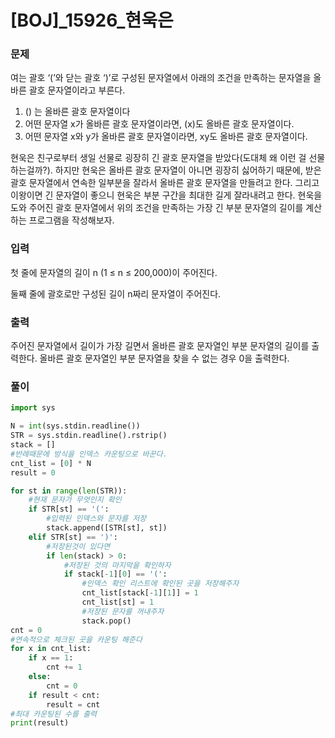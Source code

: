 # [BOJ]_15926_현욱은

### 문제

여는 괄호 ‘(’와 닫는 괄호 ‘)’로 구성된 문자열에서 아래의 조건을 만족하는 문자열을 올바른 괄호 문자열이라고 부른다.

1. () 는 올바른 괄호 문자열이다
2. 어떤 문자열 x가 올바른 괄호 문자열이라면, (x)도 올바른 괄호 문자열이다.
3. 어떤 문자열 x와 y가 올바른 괄호 문자열이라면, xy도 올바른 괄호 문자열이다.

현욱은 친구로부터 생일 선물로 굉장히 긴 괄호 문자열을 받았다(도대체 왜 이런 걸 선물하는걸까?). 하지만 현욱은 올바른 괄호 문자열이 아니면 굉장히 싫어하기 때문에, 받은 괄호 문자열에서 연속한 일부분을 잘라서 올바른 괄호 문자열을 만들려고 한다. 그리고 이왕이면 긴 문자열이 좋으니 현욱은 부분 구간을 최대한 길게 잘라내려고 한다. 현욱을 도와 주어진 괄호 문자열에서 위의 조건을 만족하는 가장 긴 부분 문자열의 길이를 계산하는 프로그램을 작성해보자.

### 입력

첫 줄에 문자열의 길이 n (1 ≤ n ≤ 200,000)이 주어진다.

둘째 줄에 괄호로만 구성된 길이 n짜리 문자열이 주어진다.

### 출력

주어진 문자열에서 길이가 가장 길면서 올바른 괄호 문자열인 부분 문자열의 길이를 출력한다. 올바른 괄호 문자열인 부분 문자열을 찾을 수 없는 경우 0을 출력한다.

### 풀이



```python
import sys

N = int(sys.stdin.readline())
STR = sys.stdin.readline().rstrip()
stack = []
#반례때문에 방식을 인덱스 카운팅으로 바꾼다.
cnt_list = [0] * N
result = 0

for st in range(len(STR)):
    #현재 문자가 무엇인지 확인
    if STR[st] == '(':
        #입력된 인덱스와 문자를 저장
        stack.append([STR[st], st])
    elif STR[st] == ')':
        #저장된것이 있다면
        if len(stack) > 0:
            #저장된 것의 마지막을 확인하자
            if stack[-1][0] == '(':
                #인덱스 확인 리스트에 확인된 곳을 저장해주자
                cnt_list[stack[-1][1]] = 1
                cnt_list[st] = 1
                #저장된 문자를 꺼내주자
                stack.pop()
cnt = 0
#연속적으로 체크된 곳을 카운팅 해준다
for x in cnt_list:
    if x == 1:
        cnt += 1
    else:
        cnt = 0
    if result < cnt:
        result = cnt
#최대 카운팅된 수를 출력
print(result)
```



